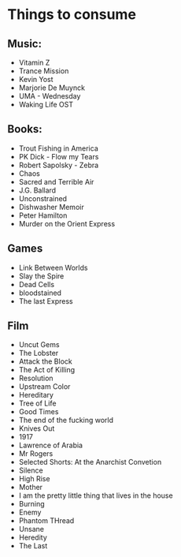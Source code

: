 # Things to consume

## Music:
  - Vitamin Z
  - Trance Mission
  - Kevin Yost
  - Marjorie De Muynck
  - UMA - Wednesday
  - Waking Life OST

## Books: 
  - Trout Fishing in America
  - PK Dick - Flow my Tears
  - Robert Sapolsky - Zebra
  - Chaos
  - Sacred and Terrible Air
  - J.G. Ballard
  - Unconstrained
  - Dishwasher Memoir
  - Peter Hamilton
  - Murder on the Orient Express

## Games
  - Link Between Worlds
  - Slay the Spire
  - Dead Cells
  - bloodstained
  - The last Express

## Film 
  - Uncut Gems
  - The Lobster
  - Attack the Block
  - The Act of Killing
  - Resolution
  - Upstream Color
  - Hereditary
  - Tree of Life
  - Good Times
  - The end of the fucking world
  - Knives Out
  - 1917
  - Lawrence of Arabia
  - Mr Rogers
  - Selected Shorts: At the Anarchist Convetion
  - Silence 
  - High Rise
  - Mother
  - I am the pretty little thing that lives in the house
  - Burning
  - Enemy
  - Phantom THread
  - Unsane
  - Heredity
  - The Last 



